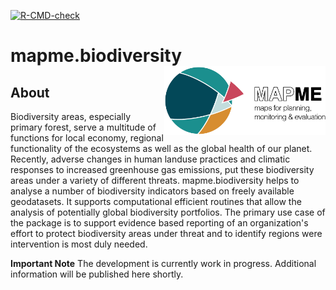 <!-- badges: start -->
  [![R-CMD-check](https://github.com/mapme-initiative/mapme.biodiversity/workflows/R-CMD-check/badge.svg)](https://github.com/mapme-initiative/mapme.biodiversity/actions)
  <!-- badges: end -->

# mapme.biodiversity <img src="man/figures/logo.png" align="right" height="110"/>

## About

Biodiversity areas, especially primary forest, serve a multitude
of functions for local economy, regional functionality of the ecosystems as well 
as the global health of our planet. Recently, adverse changes in human landuse
practices and climatic responses to increased greenhouse gas emissions, put 
these biodiversity areas under a variety of different threats. mapme.biodiversity
helps to analyse a number of biodiversity indicators based on freely available
geodatasets. It supports computational efficient routines that allow the analysis
of potentially global biodiversity portfolios. The primary use case of the 
package is to support evidence based reporting of an organization's effort to 
protect biodiversity areas under threat and to identify regions were intervention
is most duly needed. 


**Important Note** 
The development is currently work in progress. Additional information will be published here shortly.

